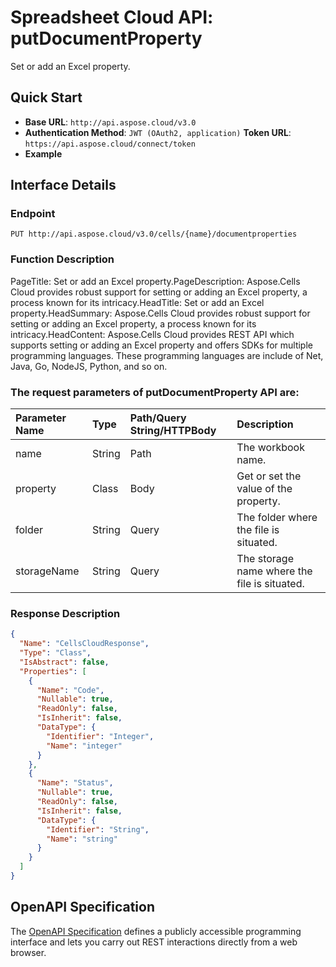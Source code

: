 # **Spreadsheet Cloud API: putDocumentProperty**

Set or add an Excel property. 


## **Quick Start**

- **Base URL**: `http://api.aspose.cloud/v3.0`
- **Authentication Method**: `JWT (OAuth2, application)`  **Token URL**: `https://api.aspose.cloud/connect/token`
- **Example** 

## **Interface Details**

### **Endpoint** 

```
PUT http://api.aspose.cloud/v3.0/cells/{name}/documentproperties
```
### **Function Description**
PageTitle: Set or add an Excel property.PageDescription: Aspose.Cells Cloud provides robust support for setting or adding an Excel property, a process known for its intricacy.HeadTitle: Set or add an Excel property.HeadSummary: Aspose.Cells Cloud provides robust support for setting or adding an Excel property, a process known for its intricacy.HeadContent: Aspose.Cells Cloud provides REST API which supports setting or adding an Excel property and offers SDKs for multiple programming languages. These programming languages are include of Net, Java, Go, NodeJS, Python, and so on.

### The request parameters of **putDocumentProperty** API are: 

| Parameter Name | Type | Path/Query String/HTTPBody | Description | 
| :- | :- | :- |:- | 
|name|String|Path|The workbook name.|
|property|Class|Body|Get or set the value of the property.|
|folder|String|Query|The folder where the file is situated.|
|storageName|String|Query|The storage name where the file is situated.|

### **Response Description**
```json
{
  "Name": "CellsCloudResponse",
  "Type": "Class",
  "IsAbstract": false,
  "Properties": [
    {
      "Name": "Code",
      "Nullable": true,
      "ReadOnly": false,
      "IsInherit": false,
      "DataType": {
        "Identifier": "Integer",
        "Name": "integer"
      }
    },
    {
      "Name": "Status",
      "Nullable": true,
      "ReadOnly": false,
      "IsInherit": false,
      "DataType": {
        "Identifier": "String",
        "Name": "string"
      }
    }
  ]
}
```


## OpenAPI Specification

The [OpenAPI Specification](https://reference.aspose.cloud/cells/#/PropertiesController/PutDocumentProperty) defines a publicly accessible programming interface and lets you carry out REST interactions directly from a web browser.

